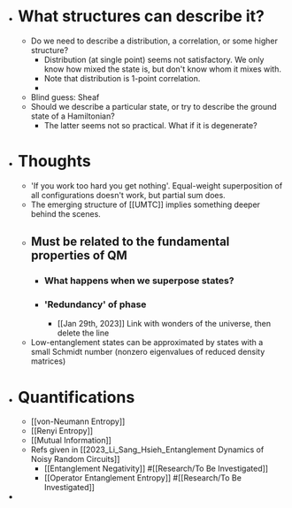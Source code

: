 - # What structures can describe it?
	- Do we need to describe a distribution, a correlation, or some higher structure?
		- Distribution (at single point) seems not satisfactory. We only know how mixed the state is, but don't know whom it mixes with.
		- Note that distribution is 1-point correlation.
		-
	- Blind guess: Sheaf
	- Should we describe a particular state, or try to describe the ground state of a Hamiltonian?
		- The latter seems not so practical. What if it is degenerate?
- # Thoughts
	- 'If you work too hard you get nothing'. Equal-weight superposition of all configurations doesn't work, but partial sum does.
	- The emerging structure of [[UMTC]] implies something deeper behind the scenes.
	- ## Must be related to the fundamental properties of QM
		- ### What happens when we superpose states?
		- ### 'Redundancy' of phase
			- [[Jan 29th, 2023]] Link with wonders of the universe, then delete the line
	- Low-entanglement states can be approximated by states with a small Schmidt number (nonzero eigenvalues of reduced density matrices)
- # Quantifications
	- [[von-Neumann Entropy]]
	- [[Renyi Entropy]]
	- [[Mutual Information]]
	- Refs given in [[2023_Li_Sang_Hsieh_Entanglement Dynamics of Noisy Random Circuits]]
		- [[Entanglement Negativity]] #[[Research/To Be Investigated]]
		- [[Operator Entanglement Entropy]] #[[Research/To Be Investigated]]
-